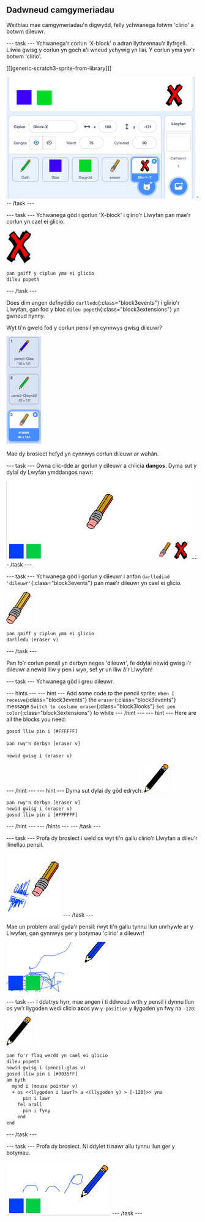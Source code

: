 ## Dadwneud camgymeriadau

Weithiau mae camgymeriadau'n digwydd, felly ychwanega fotwm 'clirio' a botwm dileuwr.

\--- task \--- Ychwanega'r corlun 'X-block' o adran llythrennau'r llyfrgell. Lliwia gwisg y corlun yn goch a'i wneud ychywig yn llai. Y corlun yma yw'r botwm 'clirio'.

[[[generic-scratch3-sprite-from-library]]]

![sgrinlun](images/paint-x.png) \--- /task \---

\--- task \--- Ychwanega gôd i gorlun 'X-block' i glirio'r Llwyfan pan mae'r corlun yn cael ei glicio.

![croes](images/cross.png)

```blocks3
pan gaiff y ciplun yma ei glicio
dileu popeth
```

\--- /task \---

Does dim angen defnyddio `darlledu`{:class="block3events"} i glirio'r Llwyfan, gan fod y bloc `dileu popeth`{:class="block3extensions"} yn gwneud hynny.

Wyt ti'n gweld fod y corlun pensil yn cynnwys gwisg dileuwr?

![sgrinlun](images/paint-eraser-costume.png)

Mae dy brosiect hefyd yn cynnwys corlun dileuwr ar wahân.

\--- task \--- Gwna clic-dde ar gorlun y dileuwr a chlicia **dangos**. Dyma sut y dylai dy Lwyfan ymddangos nawr:

![sgrinlun](images/paint-eraser-stage.png) \--- /task \---

\--- task \--- Ychwanega gôd i gorlun y dileuwr i anfon `darllediad 'dileuwr'`{:class="block3events"} pan mae'r dileuwr yn cael ei glicio.

![dileuwr](images/eraser.png)

```blocks3
pan gaiff y ciplun yma ei glicio
darlledu (eraser v)
```

\--- /task \---

Pan fo'r corlun pensil yn derbyn neges 'dileuwr', fe ddylai newid gwisg i'r dileuwr a newid lliw y pen i wyn, sef yr un lliw â'r Llwyfan!

\--- task \--- Ychwanega gôd i greu dileuwr.

\--- hints \--- \--- hint \--- Add some code to the pencil sprite: `When I receive`{:class="block3events"} the `eraser`{:class="block3events"} message `Switch to costume eraser`{:class="block3looks"} `Set pen color`{:class="block3extensions"} to white \--- /hint \--- \--- hint \--- Here are all the blocks you need:

```blocks3
gosod lliw pin i [#FFFFFF]

pan rwy'n derbyn [eraser v]

newid gwisg i (eraser v)
```

\--- /hint \--- \--- hint \--- Dyma sut dylai dy gôd edrych: ![pensil](images/pencil.png)

```blocks3
pan rwy'n derbyn [eraser v]
newid gwisg i (eraser v)
gosod lliw pin i [#FFFFFF]
```

\--- /hint \--- \--- /hints \--- \--- /task \---

\--- task \--- Profa dy brosiect i weld os wyt ti'n gallu clirio'r Llwyfan a dileu'r llinellau pensil.

![sgrinlun](images/paint-erase-test.png) \--- /task \---

Mae un problem arall gyda'r pensil: rwyt ti'n gallu tynnu llun unrhywle ar y Llwyfan, gan gynnwys ger y botymau 'clirio' a dileuwr!

![sgrinlun](images/paint-draw-problem.png)

\--- task \--- I ddatrys hyn, mae angen i ti ddweud wrth y pensil i dynnu llun os yw’r llygoden wedi clicio **ac**os yw `y-position` y llygoden yn fwy na `-120`:

![pensil](images/pencil.png)

```blocks3
pan fo'r flag werdd yn cael ei glicio
dileu popeth
newid gwisg i (pencil-glas v)
gosod lliw pin i [#0035FF]
am byth 
  mynd i (mouse pointer v)
  + os <<llygoden i lawr?> a <(llygoden y) > [-120]>> yna 
      pin i lawr
    fel arall 
      pin i fyny
    end
end
```

\--- /task \---

\--- task \--- Profa dy brosiect. Ni ddylet ti nawr allu tynnu llun ger y botymau.

![sgrinlun](images/paint-fixed.png) \--- /task \---